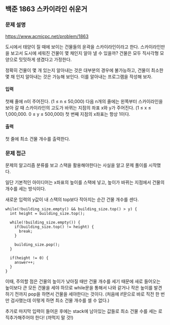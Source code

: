 ## 백준 1863 스카이라인 쉬운거

### 문제 설명

https://www.acmicpc.net/problem/1863

도시에서 태양이 질 때에 보이는 건물들의 윤곽을 스카이라인이라고 한다. 스카이라인만을 보고서 도시에 세워진 건물이 몇 채인지 알아 낼 수 있을까? 건물은 모두 직사각형 모양으로 밋밋하게 생겼다고 가정한다.

정확히 건물이 몇 개 있는지 알아내는 것은 대부분의 경우에 불가능하고, 건물이 최소한 몇 채 인지 알아내는 것은 가능해 보인다. 이를 알아내는 프로그램을 작성해 보자.

#### 입력
첫째 줄에 n이 주어진다. (1 ≤ n ≤ 50,000) 다음 n개의 줄에는 왼쪽부터 스카이라인을 보아 갈 때 스카이라인의 고도가 바뀌는 지점의 좌표 x와 y가 주어진다. (1 ≤ x ≤ 1,000,000. 0 ≤ y ≤ 500,000) 첫 번째 지점의 x좌표는 항상 1이다.

#### 출력
첫 줄에 최소 건물 개수를 출력한다.

### 문제 접근

문제의 알고리즘 분류를 보고 스택을 활용해야한다는 사실을 알고 문제 풀이를 시작했다.

일단 기본적인 아이디어는 x좌표의 높이를 스택에 넣고, 높이가 바뀌는 지점에서 건물의 개수를 세는 방식이다.

새로운 입력의 y값이 내 스택의 top보다 작아지는 순간 건물 개수를 센다.

```
while(!building_size.empty() && building_size.top() > y) {
  int height = building_size.top();

  while(!building_size.empty()) {
    if(building_size.top() != height) {
      break;
    }

    building_size.pop();
  }

  if(height != 0) {
    answer++;
  }
}
```

이때, 주의할 점은 건물의 높이가 낮아질 때만 건물 개수를 세기 때문에 새로 들어오는 높이보다 큰 모든 건물을 세야 하므로 while문을 통해서 나와 같거나 작은 높이를 발견하기 전까지 pop을 하면서 건물을 세야한다는 것이다. (처음에 if문으로 바로 직전 한 번만 검사했는데 이렇게 하면 최소 건물 개수를 셀 수 없다.)

추가로 마지막 입력이 들어온 후에는 stack에 남아있는 값들로 최소 건물 수를 세는 로직추가해주어야 한다! (까먹지 말 것!)



